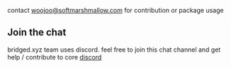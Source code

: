 contact woojoo@softmarshmallow.com for contribution or package usage


## Join the chat
bridged.xyz team uses discord. feel free to join this chat channel and get help / contribute to core
[discord](https://discord.gg/RxxYTp)
